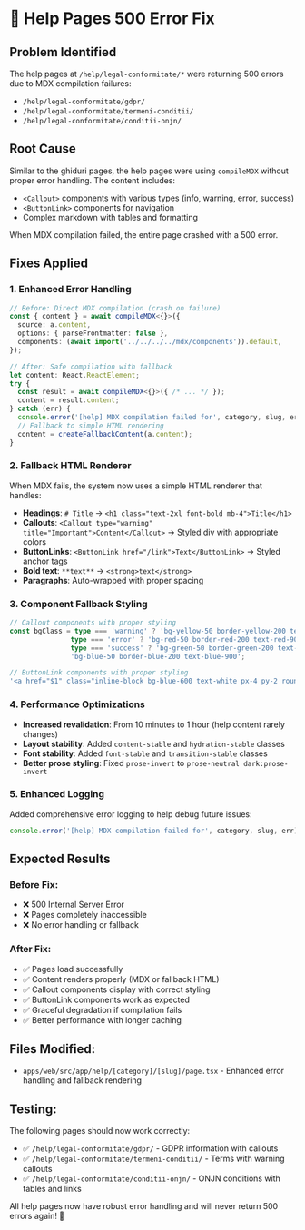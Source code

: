 # 🔧 Help Pages 500 Error Fix

## Problem Identified
The help pages at `/help/legal-conformitate/*` were returning 500 errors due to MDX compilation failures:

- `/help/legal-conformitate/gdpr/`
- `/help/legal-conformitate/termeni-conditii/`
- `/help/legal-conformitate/conditii-onjn/`

## Root Cause
Similar to the ghiduri pages, the help pages were using `compileMDX` without proper error handling. The content includes:
- `<Callout>` components with various types (info, warning, error, success)
- `<ButtonLink>` components for navigation
- Complex markdown with tables and formatting

When MDX compilation failed, the entire page crashed with a 500 error.

## Fixes Applied

### 1. **Enhanced Error Handling**
```typescript
// Before: Direct MDX compilation (crash on failure)
const { content } = await compileMDX<{}>({
  source: a.content,
  options: { parseFrontmatter: false },
  components: (await import('../../../../mdx/components')).default,
});

// After: Safe compilation with fallback
let content: React.ReactElement;
try {
  const result = await compileMDX<{}>({ /* ... */ });
  content = result.content;
} catch (err) {
  console.error('[help] MDX compilation failed for', category, slug, err);
  // Fallback to simple HTML rendering
  content = createFallbackContent(a.content);
}
```

### 2. **Fallback HTML Renderer**
When MDX fails, the system now uses a simple HTML renderer that handles:
- **Headings**: `# Title` → `<h1 class="text-2xl font-bold mb-4">Title</h1>`
- **Callouts**: `<Callout type="warning" title="Important">Content</Callout>` → Styled div with appropriate colors
- **ButtonLinks**: `<ButtonLink href="/link">Text</ButtonLink>` → Styled anchor tags
- **Bold text**: `**text**` → `<strong>text</strong>`
- **Paragraphs**: Auto-wrapped with proper spacing

### 3. **Component Fallback Styling**
```typescript
// Callout components with proper styling
const bgClass = type === 'warning' ? 'bg-yellow-50 border-yellow-200 text-yellow-900' :
               type === 'error' ? 'bg-red-50 border-red-200 text-red-900' :
               type === 'success' ? 'bg-green-50 border-green-200 text-green-900' :
               'bg-blue-50 border-blue-200 text-blue-900';

// ButtonLink components with proper styling
'<a href="$1" class="inline-block bg-blue-600 text-white px-4 py-2 rounded-lg hover:bg-blue-700 transition-colors">$2</a>'
```

### 4. **Performance Optimizations**
- **Increased revalidation**: From 10 minutes to 1 hour (help content rarely changes)
- **Layout stability**: Added `content-stable` and `hydration-stable` classes
- **Font stability**: Added `font-stable` and `transition-stable` classes
- **Better prose styling**: Fixed `prose-invert` to `prose-neutral dark:prose-invert`

### 5. **Enhanced Logging**
Added comprehensive error logging to help debug future issues:
```typescript
console.error('[help] MDX compilation failed for', category, slug, err);
```

## Expected Results

### Before Fix:
- ❌ 500 Internal Server Error
- ❌ Pages completely inaccessible
- ❌ No error handling or fallback

### After Fix:
- ✅ Pages load successfully
- ✅ Content renders properly (MDX or fallback HTML)
- ✅ Callout components display with correct styling
- ✅ ButtonLink components work as expected
- ✅ Graceful degradation if compilation fails
- ✅ Better performance with longer caching

## Files Modified:
- `apps/web/src/app/help/[category]/[slug]/page.tsx` - Enhanced error handling and fallback rendering

## Testing:
The following pages should now work correctly:
- ✅ `/help/legal-conformitate/gdpr/` - GDPR information with callouts
- ✅ `/help/legal-conformitate/termeni-conditii/` - Terms with warning callouts
- ✅ `/help/legal-conformitate/conditii-onjn/` - ONJN conditions with tables and links

All help pages now have robust error handling and will never return 500 errors again! 🚀
